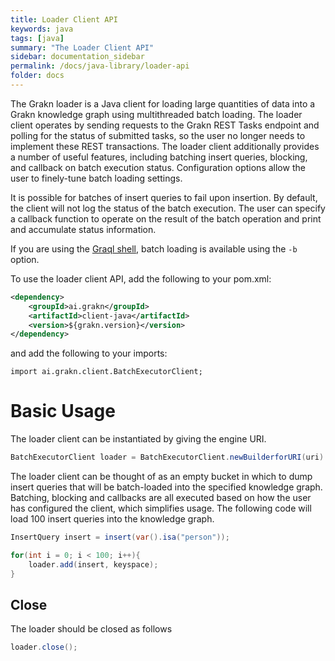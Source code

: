 ```yaml
---
title: Loader Client API
keywords: java
tags: [java]
summary: "The Loader Client API"
sidebar: documentation_sidebar
permalink: /docs/java-library/loader-api
folder: docs
---
```



The Grakn loader is a Java client for loading large quantities of data into a Grakn knowledge graph using multithreaded batch loading. The loader client operates by sending requests to the Grakn REST Tasks endpoint and polling for the status of submitted tasks, so the user no longer needs to implement these REST transactions. The loader client additionally provides a number of useful features, including batching insert queries, blocking, and callback on batch execution status. Configuration options allow the user to finely-tune batch loading settings.

It is possible for batches of insert queries to fail upon insertion. By default, the client will not log the status of the batch execution. The user can specify a callback function to operate on the result of the batch operation and print and accumulate status information.

If you are using the [Graql shell](../get-started/graql-console), batch loading is available using the `-b` option.

To use the loader client API, add the following to your pom.xml:

```xml
<dependency>
    <groupId>ai.grakn</groupId>
    <artifactId>client-java</artifactId>
    <version>${grakn.version}</version>
</dependency>
```
 and add the following to your imports:

```
import ai.grakn.client.BatchExecutorClient;
```

# Basic Usage

The loader client can be instantiated by giving the engine URI.

```java
BatchExecutorClient loader = BatchExecutorClient.newBuilderforURI(uri).build();
```

The loader client can be thought of as an empty bucket in which to dump insert queries that will be batch-loaded into the specified knowledge graph. Batching, blocking and callbacks are all executed based on how the user has configured the client, which simplifies usage. The following code will load 100 insert queries into the knowledge graph.

```java
InsertQuery insert = insert(var().isa("person"));

for(int i = 0; i < 100; i++){
    loader.add(insert, keyspace);
}
```

## Close

The loader should be closed as follows

```java
loader.close();
```
